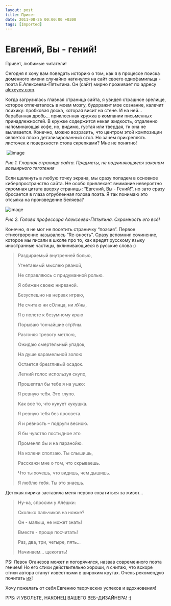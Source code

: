```yaml
---
layout: post
title: Привет
date: 2011-08-26 00:00:00 +0300
tags: [Imported]
---
```

# Евгений, Вы - гений!

Привет, любимые читатели!

Сегодня я хочу вам поведать историю о том, как я в процессе поиска доменного имени случайно наткнулся на сайт своего однофамильца - поэта Е.Алексеева-Пятыгина. Он (сайт) мирно проживает по адресу [alexeyev.com](http://alexeyev.com).

Когда загрузилась главная страница сайта, я увидел страшное зрелище, которое отпечаталось в моем мозгу, будоражит мое сознание, калечит психику: пробковая доска, которая висит на стене. И на ней… барабанная дробь… приклеенная кружка в компании письменных принадлежностей. В кружке содержится некая жидкость, отдаленно напоминающая кофе, но, видимо, густая или твердая, тк она не выливается. Конечно, можно возразить, что центром этой композиции является плохо детализированный стол. Но зачем прикреплять листочек к поверхности стола скрепками? Мне не понятно! 

 ![image](http://media.tumblr.com/tumblr_lqj702kO6D1qfp23s.png)

_Рис 1\. Главная страница сайта. Предметы, не подчиняющиеся законам всемирного тяготения_

Если щелкнуть в любую точку экрана, мы сразу попадем в основное киберпространство сайта. Не особо привлекает внимание невероятно скромная цитата вверху страницы: “Евгений, Вы - Гений!”, но зато сразу бросается в глаза отрубленная голова поэта. Я так понимаю это отсылка на произведение Беляева?

![image](http://media.tumblr.com/tumblr_lqj70w1MrT1qfp23s.png)

_Рис 2\. Голова профессора Алексеева-Пятыгина. Скромность его всё!_

Конечно, я не мог не посетить страничку “поэзия”. Первое стихотворение называлось “Re-вность”. Сразу вспомнил сочинение, которое мы писали в школе про то, как вредят русскому языку иностранные частицы, вклинивающиеся в русские слова :)

> <div>
> 
> Раздираемый внутренней болью,
> 
> Угнетаемый мыслею рваной,
> 
> Не справляюсь с придуманной ролью.
> 
> Я обижен своею нирваной.
> 
> Безуспешно на нервах играю,
> 
> Не считаю ни сОлнца, ни лУны,
> 
> Я в полете к безумному краю
> 
> Порываю тончайшие стрУны.
> 
> Разгоняя тревогу метлою,
> 
> Ожидаю смертельный упадок,
> 
> На душе карамельной золою
> 
> Остается брезгливый осадок.
> 
> Легкий голос используя скупо,
> 
> Прошептал бы тебе я на ушко:
> 
> Я ревную тебя. Это глупо.
> 
> Как все то, что кукует кукушка.
> 
> Я ревную тебя без просвета.
> 
> Я и ревность – подруги весною.
> 
> Я бы чувство постыдное это
> 
> Променял бы и на паранойю.
> 
> На колени сползаю. Ты слышишь,
> 
> Расскажи мне о том, что скрываешь.
> 
> Что ты хочешь, что видишь, чем дышишь.
> 
> Я люблю тебя. Ты это знаешь.
> 
> </div>

Детская лирика заставила меня нервно схватиться за живот…

> <div>
> 
> Ну-ка, спросим у Алёшки:
> 
> Сколько пальчиков на ножке?
> 
> Он - малыш, не может знать!
> 
> Вместе - проще посчитать!
> 
> Раз, два, три, четыре, пять…
> 
> Начинаем… щекотать!
> 
> </div>

PS: Левон Оганезов может и погорячился, назвав современного поэта гением! Но его стихи действительно хороши, я считаю, что вскоре стихи автора станут известными в широким кругах. Очень рекомендую почитать [их](http://alexeyev.com/poetry)!

Хочу пожелать от себя Евгению творческих успехов и вдохновения!

PPS: И УВОЛЬТЕ, НАКОНЕЦ ВАШЕГО ВЕБ-ДИЗАЙНЕРА! :)